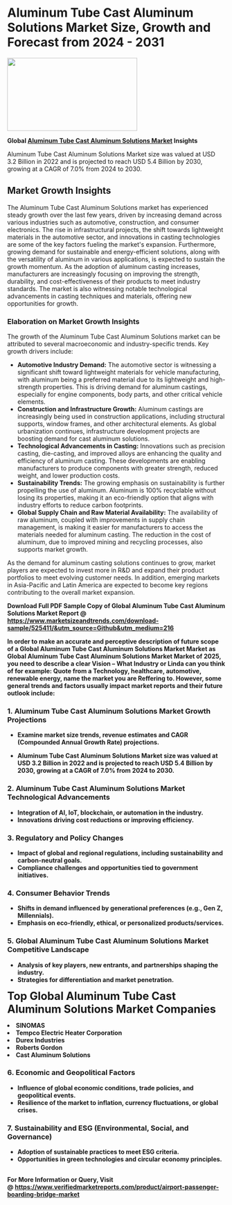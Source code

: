 <H1>Aluminum Tube Cast Aluminum Solutions Market Size, Growth and Forecast from 2024 - 2031</H1><img class="aligncenter size-medium wp-image-584254" src="https://thirdeyenews.in/wp-content/uploads/2024/09/Global-Market-Research-300x168.jpeg" alt="" width="300" height="168" /><p><strong>Global&nbsp;<a href="https://www.marketsizeandtrends.com/download-sample/525411/&amp;utm_source=Github&utm_medium=216">Aluminum Tube Cast Aluminum Solutions Market</a> Insights</strong></p><p>Aluminum Tube Cast Aluminum Solutions Market size was valued at USD 3.2 Billion in 2022 and is projected to reach USD 5.4 Billion by 2030, growing at a CAGR of 7.0% from 2024 to 2030.</p><p><h2>Market Growth Insights</h2> <p>The Aluminum Tube Cast Aluminum Solutions market has experienced steady growth over the last few years, driven by increasing demand across various industries such as automotive, construction, and consumer electronics. The rise in infrastructural projects, the shift towards lightweight materials in the automotive sector, and innovations in casting technologies are some of the key factors fueling the market's expansion. Furthermore, growing demand for sustainable and energy-efficient solutions, along with the versatility of aluminum in various applications, is expected to sustain the growth momentum. As the adoption of aluminum casting increases, manufacturers are increasingly focusing on improving the strength, durability, and cost-effectiveness of their products to meet industry standards. The market is also witnessing notable technological advancements in casting techniques and materials, offering new opportunities for growth.</p> <p><strong></strong></p> <h3>Elaboration on Market Growth Insights</h3> <p>The growth of the Aluminum Tube Cast Aluminum Solutions market can be attributed to several macroeconomic and industry-specific trends. Key growth drivers include:</p> <ul> <li><strong>Automotive Industry Demand:</strong> The automotive sector is witnessing a significant shift toward lightweight materials for vehicle manufacturing, with aluminum being a preferred material due to its lightweight and high-strength properties. This is driving demand for aluminum castings, especially for engine components, body parts, and other critical vehicle elements.</li> <li><strong>Construction and Infrastructure Growth:</strong> Aluminum castings are increasingly being used in construction applications, including structural supports, window frames, and other architectural elements. As global urbanization continues, infrastructure development projects are boosting demand for cast aluminum solutions.</li> <li><strong>Technological Advancements in Casting:</strong> Innovations such as precision casting, die-casting, and improved alloys are enhancing the quality and efficiency of aluminum casting. These developments are enabling manufacturers to produce components with greater strength, reduced weight, and lower production costs.</li> <li><strong>Sustainability Trends:</strong> The growing emphasis on sustainability is further propelling the use of aluminum. Aluminum is 100% recyclable without losing its properties, making it an eco-friendly option that aligns with industry efforts to reduce carbon footprints.</li> <li><strong>Global Supply Chain and Raw Material Availability:</strong> The availability of raw aluminum, coupled with improvements in supply chain management, is making it easier for manufacturers to access the materials needed for aluminum casting. The reduction in the cost of aluminum, due to improved mining and recycling processes, also supports market growth.</li> </ul> <p>As the demand for aluminum casting solutions continues to grow, market players are expected to invest more in R&D and expand their product portfolios to meet evolving customer needs. In addition, emerging markets in Asia-Pacific and Latin America are expected to become key regions contributing to the overall market expansion.</p> <p><strong></p><p><span class=""><strong>Download Full PDF Sample Copy of Global Aluminum Tube Cast Aluminum Solutions Market Report</strong> @ <a href="https://www.marketsizeandtrends.com/download-sample/525411/&amp;utm_source=Github&utm_medium=216" target="_blank">https://www.marketsizeandtrends.com/download-sample/525411/&amp;utm_source=Github&utm_medium=216</a></span></p><p>In order to make an accurate and perceptive description of future scope of a Global&nbsp;Aluminum Tube Cast Aluminum Solutions Market Market as Global&nbsp;Aluminum Tube Cast Aluminum Solutions Market Market of 2025, you need to describe a clear Vision &ndash; What Industry or Linda can you think of for example: Quote from a Technology, healthcare, automotive, renewable energy, name the market you are Reffering to. However, some general trends and factors usually impact market reports and their future outlook include:</p><h3>1.&nbsp;<strong>Aluminum Tube Cast Aluminum Solutions Market Growth Projections</strong></h3><ul><li>Examine market size trends, revenue estimates and CAGR (Compounded Annual Growth Rate) projections.</li><li><p>Aluminum Tube Cast Aluminum Solutions Market size was valued at USD 3.2 Billion in 2022 and is projected to reach USD 5.4 Billion by 2030, growing at a CAGR of 7.0% from 2024 to 2030.</p></li></ul><h3>2.&nbsp;<strong>Aluminum Tube Cast Aluminum Solutions Market Technological Advancements</strong></h3><ul><li>Integration of AI, IoT, blockchain, or automation in the industry.</li><li>Innovations driving cost reductions or improving efficiency.</li></ul><h3>3.&nbsp;<strong>Regulatory and Policy Changes</strong></h3><ul><li>Impact of global and regional regulations, including sustainability and carbon-neutral goals.</li><li>Compliance challenges and opportunities tied to government initiatives.</li></ul><h3>4.&nbsp;<strong>Consumer Behavior Trends</strong></h3><ul><li>Shifts in demand influenced by generational preferences (e.g., Gen Z, Millennials).</li><li>Emphasis on eco-friendly, ethical, or personalized products/services.</li></ul><h3>5.&nbsp;<strong>Global Aluminum Tube Cast Aluminum Solutions Market Competitive Landscape</strong></h3><ul><li>Analysis of key players, new entrants, and partnerships shaping the industry.</li><li>Strategies for differentiation and market penetration.</li></ul><p data-pm-slice="1 1 []"><span style="color: inherit; font-family: inherit; font-size: 25px;">Top Global Aluminum Tube Cast Aluminum Solutions Market Companies</span></p><div class="" data-test-id=""><p><li>SINOMAS</li><li> Tempco Electric Heater Corporation</li><li> Durex Industries</li><li> Roberts Gordon</li><li> Cast Aluminum Solutions</li></p></div><h3>6.&nbsp;<strong>Economic and Geopolitical Factors</strong></h3><ul><li>Influence of global economic conditions, trade policies, and geopolitical events.</li><li>Resilience of the market to inflation, currency fluctuations, or global crises.</li></ul><h3>7.&nbsp;<strong>Sustainability and ESG (Environmental, Social, and Governance)</strong></h3><ul><li>Adoption of sustainable practices to meet ESG criteria.</li><li>Opportunities in green technologies and circular economy principles.</li></ul><h2><strong style="font-size: 14px;">For More Information or Query, Visit @&nbsp;</strong><a style="background-color: #ffffff; font-size: 14px;" href="https://www.marketsizeandtrends.com/report/aluminum-tube-cast-aluminum-solutions-market/" target="_blank">https://www.verifiedmarketreports.com/product/airport-passenger-boarding-bridge-market</a></h2>
